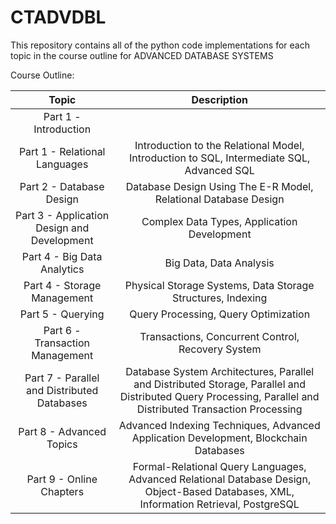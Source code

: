 # **CTADVDBL**

This repository contains all of the python code implementations for each topic in the course outline for ADVANCED DATABASE SYSTEMS

Course Outline: 

| Topic | Description | 
| :---: | :---: |       
| Part 1 - Introduction | |
| Part 1 - Relational Languages | Introduction to the Relational Model, Introduction to SQL, Intermediate SQL, Advanced SQL |
| Part 2 - Database Design | Database Design Using The E-R Model, Relational Database Design |
| Part 3 - Application Design and Development | Complex Data Types, Application Development |
| Part 4 - Big Data Analytics | Big Data, Data Analysis |
| Part 4 - Storage Management  | Physical Storage Systems, Data Storage Structures, Indexing |
| Part 5 - Querying | Query Processing, Query Optimization  |
| Part 6 - Transaction Management  | Transactions, Concurrent Control, Recovery System |
| Part 7 - Parallel and Distributed Databases  | Database System Architectures, Parallel and Distributed Storage, Parallel and Distributed Query Processing, Parallel and Distributed Transaction Processing |
| Part 8 - Advanced Topics | Advanced Indexing Techniques, Advanced Application Development, Blockchain Databases|
| Part 9 - Online Chapters | Formal-Relational Query Languages, Advanced Relational Database Design, Object-Based Databases, XML, Information Retrieval, PostgreSQL |




